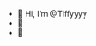 - 👋 Hi, I’m @Tiffyyyy
- 👀 
- 🌱

                                 

<!---
Tiffyyyy/Tiffyyyy is a ✨ special ✨ repository because its `README.md` (this file) appears on your GitHub profile.
You can click the Preview link to take a look at your changes.
--->
